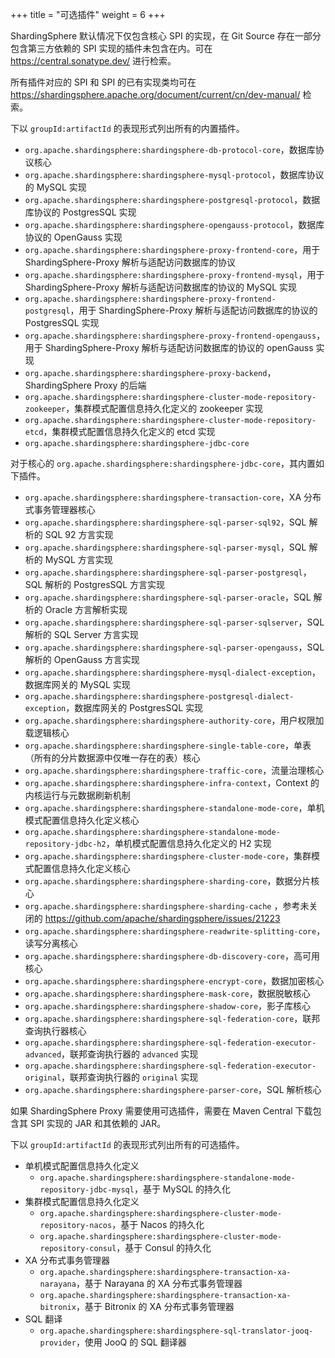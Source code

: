 +++
title = "可选插件"
weight = 6
+++

ShardingSphere 默认情况下仅包含核心 SPI 的实现，在 Git Source 存在一部分包含第三方依赖的 SPI
实现的插件未包含在内。可在 https://central.sonatype.dev/ 进行检索。

所有插件对应的 SPI 和 SPI 的已有实现类均可在 https://shardingsphere.apache.org/document/current/cn/dev-manual/ 检索。

下以 `groupId:artifactId` 的表现形式列出所有的内置插件。

- `org.apache.shardingsphere:shardingsphere-db-protocol-core`，数据库协议核心
- `org.apache.shardingsphere:shardingsphere-mysql-protocol`，数据库协议的 MySQL 实现
- `org.apache.shardingsphere:shardingsphere-postgresql-protocol`，数据库协议的 PostgresSQL 实现
- `org.apache.shardingsphere:shardingsphere-opengauss-protocol`，数据库协议的 OpenGauss 实现
- `org.apache.shardingsphere:shardingsphere-proxy-frontend-core`，用于 ShardingSphere-Proxy 解析与适配访问数据库的协议
- `org.apache.shardingsphere:shardingsphere-proxy-frontend-mysql`，用于 ShardingSphere-Proxy 解析与适配访问数据库的协议的 MySQL 实现
- `org.apache.shardingsphere:shardingsphere-proxy-frontend-postgresql`，用于 ShardingSphere-Proxy 解析与适配访问数据库的协议的 PostgresSQL 实现
- `org.apache.shardingsphere:shardingsphere-proxy-frontend-opengauss`，用于 ShardingSphere-Proxy 解析与适配访问数据库的协议的 openGauss 实现
- `org.apache.shardingsphere:shardingsphere-proxy-backend`，ShardingSphere Proxy 的后端
- `org.apache.shardingsphere:shardingsphere-cluster-mode-repository-zookeeper`，集群模式配置信息持久化定义的 zookeeper 实现 
- `org.apache.shardingsphere:shardingsphere-cluster-mode-repository-etcd`，集群模式配置信息持久化定义的 etcd 实现
- `org.apache.shardingsphere:shardingsphere-jdbc-core`

对于核心的 `org.apache.shardingsphere:shardingsphere-jdbc-core`，其内置如下插件。

- `org.apache.shardingsphere:shardingsphere-transaction-core`，XA 分布式事务管理器核心
- `org.apache.shardingsphere:shardingsphere-sql-parser-sql92`，SQL 解析的 SQL 92 方言实现
- `org.apache.shardingsphere:shardingsphere-sql-parser-mysql`，SQL 解析的 MySQL 方言实现
- `org.apache.shardingsphere:shardingsphere-sql-parser-postgresql`，SQL 解析的 PostgresSQL 方言实现
- `org.apache.shardingsphere:shardingsphere-sql-parser-oracle`，SQL 解析的 Oracle 方言解析实现
- `org.apache.shardingsphere:shardingsphere-sql-parser-sqlserver`，SQL 解析的 SQL Server 方言实现
- `org.apache.shardingsphere:shardingsphere-sql-parser-opengauss`，SQL 解析的 OpenGauss 方言实现
- `org.apache.shardingsphere:shardingsphere-mysql-dialect-exception`， 数据库网关的 MySQL 实现
- `org.apache.shardingsphere:shardingsphere-postgresql-dialect-exception`，数据库网关的 PostgresSQL 实现
- `org.apache.shardingsphere:shardingsphere-authority-core`，用户权限加载逻辑核心
- `org.apache.shardingsphere:shardingsphere-single-table-core`，单表（所有的分片数据源中仅唯一存在的表）核心
- `org.apache.shardingsphere:shardingsphere-traffic-core`，流量治理核心
- `org.apache.shardingsphere:shardingsphere-infra-context`，Context 的内核运行与元数据刷新机制
- `org.apache.shardingsphere:shardingsphere-standalone-mode-core`，单机模式配置信息持久化定义核心
- `org.apache.shardingsphere:shardingsphere-standalone-mode-repository-jdbc-h2`，单机模式配置信息持久化定义的 H2 实现
- `org.apache.shardingsphere:shardingsphere-cluster-mode-core`，集群模式配置信息持久化定义核心
- `org.apache.shardingsphere:shardingsphere-sharding-core`，数据分片核心
- `org.apache.shardingsphere:shardingsphere-sharding-cache`
  ，参考未关闭的 https://github.com/apache/shardingsphere/issues/21223
- `org.apache.shardingsphere:shardingsphere-readwrite-splitting-core`，读写分离核心
- `org.apache.shardingsphere:shardingsphere-db-discovery-core`，高可用核心
- `org.apache.shardingsphere:shardingsphere-encrypt-core`，数据加密核心
- `org.apache.shardingsphere:shardingsphere-mask-core`，数据脱敏核心
- `org.apache.shardingsphere:shardingsphere-shadow-core`，影子库核心
- `org.apache.shardingsphere:shardingsphere-sql-federation-core`，联邦查询执行器核心
- `org.apache.shardingsphere:shardingsphere-sql-federation-executor-advanced`，联邦查询执行器的 `advanced` 实现
- `org.apache.shardingsphere:shardingsphere-sql-federation-executor-original`，联邦查询执行器的 `original` 实现
- `org.apache.shardingsphere:shardingsphere-parser-core`，SQL 解析核心

如果 ShardingSphere Proxy 需要使用可选插件，需要在 Maven Central 下载包含其 SPI 实现的 JAR 和其依赖的 JAR。

下以 `groupId:artifactId` 的表现形式列出所有的可选插件。

- 单机模式配置信息持久化定义
  - `org.apache.shardingsphere:shardingsphere-standalone-mode-repository-jdbc-mysql`，基于 MySQL 的持久化
- 集群模式配置信息持久化定义
  - `org.apache.shardingsphere:shardingsphere-cluster-mode-repository-nacos`，基于 Nacos 的持久化
  - `org.apache.shardingsphere:shardingsphere-cluster-mode-repository-consul`，基于 Consul 的持久化
- XA 分布式事务管理器
  - `org.apache.shardingsphere:shardingsphere-transaction-xa-narayana`，基于 Narayana 的 XA 分布式事务管理器
  - `org.apache.shardingsphere:shardingsphere-transaction-xa-bitronix`，基于 Bitronix 的 XA 分布式事务管理器
- SQL 翻译
  - `org.apache.shardingsphere:shardingsphere-sql-translator-jooq-provider`，使用 JooQ 的 SQL 翻译器
